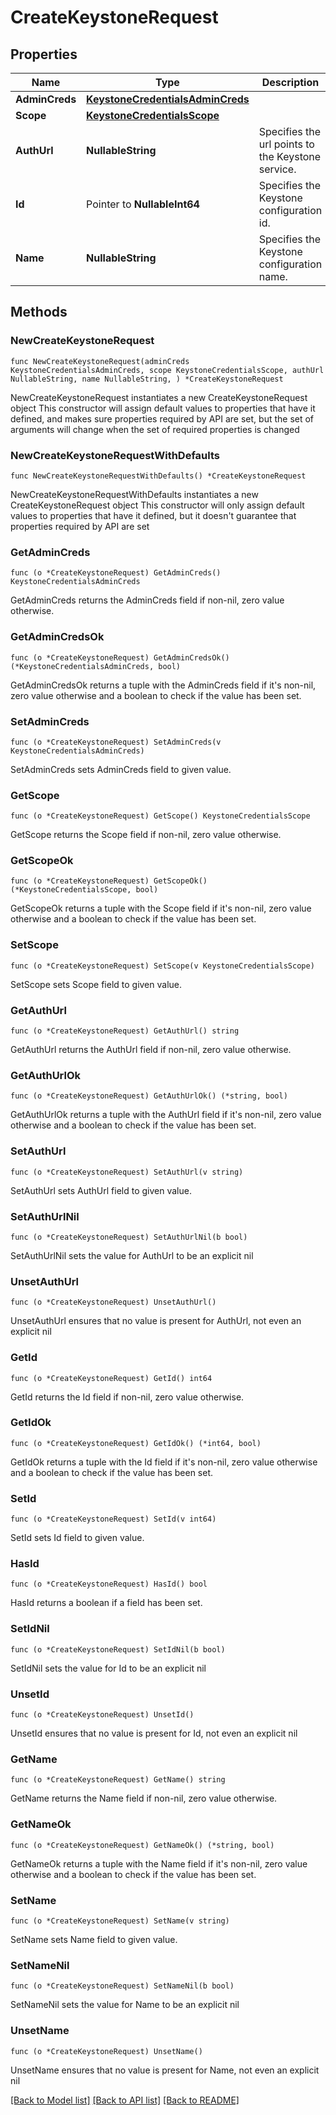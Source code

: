 # CreateKeystoneRequest

## Properties

Name | Type | Description | Notes
------------ | ------------- | ------------- | -------------
**AdminCreds** | [**KeystoneCredentialsAdminCreds**](KeystoneCredentialsAdminCreds.md) |  | 
**Scope** | [**KeystoneCredentialsScope**](KeystoneCredentialsScope.md) |  | 
**AuthUrl** | **NullableString** | Specifies the url points to the Keystone service. | 
**Id** | Pointer to **NullableInt64** | Specifies the Keystone configuration id. | [optional] [readonly] 
**Name** | **NullableString** | Specifies the Keystone configuration name. | 

## Methods

### NewCreateKeystoneRequest

`func NewCreateKeystoneRequest(adminCreds KeystoneCredentialsAdminCreds, scope KeystoneCredentialsScope, authUrl NullableString, name NullableString, ) *CreateKeystoneRequest`

NewCreateKeystoneRequest instantiates a new CreateKeystoneRequest object
This constructor will assign default values to properties that have it defined,
and makes sure properties required by API are set, but the set of arguments
will change when the set of required properties is changed

### NewCreateKeystoneRequestWithDefaults

`func NewCreateKeystoneRequestWithDefaults() *CreateKeystoneRequest`

NewCreateKeystoneRequestWithDefaults instantiates a new CreateKeystoneRequest object
This constructor will only assign default values to properties that have it defined,
but it doesn't guarantee that properties required by API are set

### GetAdminCreds

`func (o *CreateKeystoneRequest) GetAdminCreds() KeystoneCredentialsAdminCreds`

GetAdminCreds returns the AdminCreds field if non-nil, zero value otherwise.

### GetAdminCredsOk

`func (o *CreateKeystoneRequest) GetAdminCredsOk() (*KeystoneCredentialsAdminCreds, bool)`

GetAdminCredsOk returns a tuple with the AdminCreds field if it's non-nil, zero value otherwise
and a boolean to check if the value has been set.

### SetAdminCreds

`func (o *CreateKeystoneRequest) SetAdminCreds(v KeystoneCredentialsAdminCreds)`

SetAdminCreds sets AdminCreds field to given value.


### GetScope

`func (o *CreateKeystoneRequest) GetScope() KeystoneCredentialsScope`

GetScope returns the Scope field if non-nil, zero value otherwise.

### GetScopeOk

`func (o *CreateKeystoneRequest) GetScopeOk() (*KeystoneCredentialsScope, bool)`

GetScopeOk returns a tuple with the Scope field if it's non-nil, zero value otherwise
and a boolean to check if the value has been set.

### SetScope

`func (o *CreateKeystoneRequest) SetScope(v KeystoneCredentialsScope)`

SetScope sets Scope field to given value.


### GetAuthUrl

`func (o *CreateKeystoneRequest) GetAuthUrl() string`

GetAuthUrl returns the AuthUrl field if non-nil, zero value otherwise.

### GetAuthUrlOk

`func (o *CreateKeystoneRequest) GetAuthUrlOk() (*string, bool)`

GetAuthUrlOk returns a tuple with the AuthUrl field if it's non-nil, zero value otherwise
and a boolean to check if the value has been set.

### SetAuthUrl

`func (o *CreateKeystoneRequest) SetAuthUrl(v string)`

SetAuthUrl sets AuthUrl field to given value.


### SetAuthUrlNil

`func (o *CreateKeystoneRequest) SetAuthUrlNil(b bool)`

 SetAuthUrlNil sets the value for AuthUrl to be an explicit nil

### UnsetAuthUrl
`func (o *CreateKeystoneRequest) UnsetAuthUrl()`

UnsetAuthUrl ensures that no value is present for AuthUrl, not even an explicit nil
### GetId

`func (o *CreateKeystoneRequest) GetId() int64`

GetId returns the Id field if non-nil, zero value otherwise.

### GetIdOk

`func (o *CreateKeystoneRequest) GetIdOk() (*int64, bool)`

GetIdOk returns a tuple with the Id field if it's non-nil, zero value otherwise
and a boolean to check if the value has been set.

### SetId

`func (o *CreateKeystoneRequest) SetId(v int64)`

SetId sets Id field to given value.

### HasId

`func (o *CreateKeystoneRequest) HasId() bool`

HasId returns a boolean if a field has been set.

### SetIdNil

`func (o *CreateKeystoneRequest) SetIdNil(b bool)`

 SetIdNil sets the value for Id to be an explicit nil

### UnsetId
`func (o *CreateKeystoneRequest) UnsetId()`

UnsetId ensures that no value is present for Id, not even an explicit nil
### GetName

`func (o *CreateKeystoneRequest) GetName() string`

GetName returns the Name field if non-nil, zero value otherwise.

### GetNameOk

`func (o *CreateKeystoneRequest) GetNameOk() (*string, bool)`

GetNameOk returns a tuple with the Name field if it's non-nil, zero value otherwise
and a boolean to check if the value has been set.

### SetName

`func (o *CreateKeystoneRequest) SetName(v string)`

SetName sets Name field to given value.


### SetNameNil

`func (o *CreateKeystoneRequest) SetNameNil(b bool)`

 SetNameNil sets the value for Name to be an explicit nil

### UnsetName
`func (o *CreateKeystoneRequest) UnsetName()`

UnsetName ensures that no value is present for Name, not even an explicit nil

[[Back to Model list]](../README.md#documentation-for-models) [[Back to API list]](../README.md#documentation-for-api-endpoints) [[Back to README]](../README.md)


